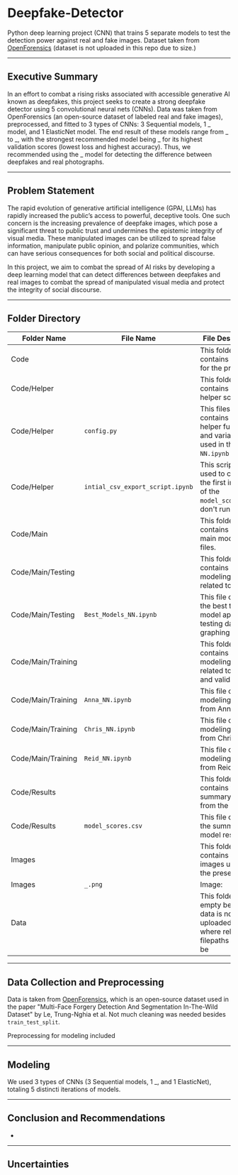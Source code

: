 # Deepfake-Detector
Python deep learning project (CNN) that trains 5 separate models to test the detection power against real and fake images. Dataset taken from [OpenForensics](https://zenodo.org/record/5528418#.ZGaehnbMKHv) (dataset is not uploaded in this repo due to size.)

----
## Executive Summary
In an effort to combat a rising risks associated with accessible generative AI known as deepfakes, this project seeks to create a strong deepfake detector using 5 convolutional neural nets (CNNs). Data was taken from OpenForensics (an open-source dataset of labeled real and fake images), preprocessed, and fitted to 3 types of CNNs: 3 Sequential models, 1 _ model, and 1 ElasticNet model. The end result of these models range from _ to _, with the strongest recommended model being _ for its highest validation scores (lowest loss and highest accuracy). Thus, we recommended using the _ model for detecting the difference between deepfakes and real photographs. 

----
## Problem Statement

The rapid evolution of generative artificial intelligence (GPAI, LLMs) has rapidly increased the public’s access to powerful, deceptive tools. One such concern is the increasing prevalence of deepfake images, which pose a significant threat to public trust and undermines the epistemic integrity of visual media. These manipulated images can be utilized to spread false information, manipulate public opinion, and polarize communities, which can have serious consequences for both social and political discourse. 

In this project, we aim to combat the spread of AI risks by developing a deep learning model that can detect differences between deepfakes and real images to combat the spread of manipulated visual media and protect the integrity of social discourse.

----
## Folder Directory
|Folder Name|File Name|File Description|
|---        |---      |---             |
|Code|| This folder contains all code for the project
|Code/Helper|| This folder contains all the helper scripts.
|Code/Helper|`config.py`| This files contains all the helper functions and variables used in the `-NN.ipynb` files
|Code/Helper|`intial_csv_export_script.ipynb`| This script is used to create the first instance of the `model_scores.csv`; don't run again
|Code/Main|| This folder contains all the main modeling files.
|Code/Main/Testing|| This folders contains modeling work related to testing
|Code/Main/Testing|`Best_Models_NN.ipynb`| This file contains the best trained model applied to testing data + graphing efforts 
|Code/Main/Training|| This folders contains modeling work related to training and validation
|Code/Main/Training|`Anna_NN.ipynb`| This file contains modeling work from Anna
|Code/Main/Training|`Chris_NN.ipynb`| This file contains modeling work from Chris
|Code/Main/Training|`Reid_NN.ipynb`| This file contains modeling work from Reid
|Code/Results|| This folder contains the summary results from the models.
|Code/Results|`model_scores.csv`| This file contains the summary of model results
|Images|| This folder contains all the images used in the presentation
|Images|`_.png`| Image: 
|Data|| This folder is empty because data is not uploaded; but is where relative filepaths should be

----
## Data Collection and Preprocessing

Data is taken from [OpenForensics](https://zenodo.org/record/5528418#.ZGaehnbMKHv), which is an open-source dataset used in the paper "Multi-Face Forgery Detection And Segmentation In-The-Wild Dataset" by Le, Trung-Nghia et al. Not much cleaning was needed besides `train_test_split`.

Preprocessing for modeling included 

----
## Modeling

We used 3 types of CNNs (3 Sequential models, 1 _, and 1 ElasticNet), totaling 5 distincti iterations of models.

----
## Conclusion and Recommendations 

-
----
## Uncertainties
